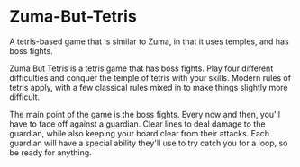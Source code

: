 # Zuma-But-Tetris
A tetris-based game that is similar to Zuma, in that it uses temples, and has boss fights.

Zuma But Tetris is a tetris game that has boss fights. Play four different difficulties and conquer the temple of tetris with your skills. Modern rules of tetris apply, with a few classical rules mixed in to make things slightly more difficult.

The main point of the game is the boss fights. Every now and then, you'll have to face off against a guardian. Clear lines to deal damage to the guardian, while also keeping your board clear from their attacks. Each guardian will have a special ability they'll use to try catch you for a loop, so be ready for anything.
